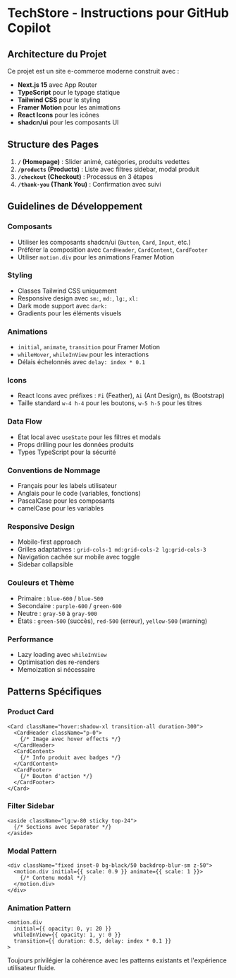 <!-- Use this file to provide workspace-specific custom instructions to Copilot. For more details, visit https://code.visualstudio.com/docs/copilot/copilot-customization#_use-a-githubcopilotinstructionsmd-file -->

# TechStore - Instructions pour GitHub Copilot

## Architecture du Projet

Ce projet est un site e-commerce moderne construit avec :
- **Next.js 15** avec App Router
- **TypeScript** pour le typage statique
- **Tailwind CSS** pour le styling
- **Framer Motion** pour les animations
- **React Icons** pour les icônes
- **shadcn/ui** pour les composants UI

## Structure des Pages

1. **`/` (Homepage)** : Slider animé, catégories, produits vedettes
2. **`/products` (Products)** : Liste avec filtres sidebar, modal produit
3. **`/checkout` (Checkout)** : Processus en 3 étapes
4. **`/thank-you` (Thank You)** : Confirmation avec suivi

## Guidelines de Développement

### Composants
- Utiliser les composants shadcn/ui (`Button`, `Card`, `Input`, etc.)
- Préférer la composition avec `CardHeader`, `CardContent`, `CardFooter`
- Utiliser `motion.div` pour les animations Framer Motion

### Styling
- Classes Tailwind CSS uniquement
- Responsive design avec `sm:`, `md:`, `lg:`, `xl:`
- Dark mode support avec `dark:`
- Gradients pour les éléments visuels

### Animations
- `initial`, `animate`, `transition` pour Framer Motion
- `whileHover`, `whileInView` pour les interactions
- Délais échelonnés avec `delay: index * 0.1`

### Icons
- React Icons avec préfixes : `Fi` (Feather), `Ai` (Ant Design), `Bs` (Bootstrap)
- Taille standard `w-4 h-4` pour les boutons, `w-5 h-5` pour les titres

### Data Flow
- État local avec `useState` pour les filtres et modals
- Props drilling pour les données produits
- Types TypeScript pour la sécurité

### Conventions de Nommage
- Français pour les labels utilisateur
- Anglais pour le code (variables, fonctions)
- PascalCase pour les composants
- camelCase pour les variables

### Responsive Design
- Mobile-first approach
- Grilles adaptatives : `grid-cols-1 md:grid-cols-2 lg:grid-cols-3`
- Navigation cachée sur mobile avec toggle
- Sidebar collapsible

### Couleurs et Thème
- Primaire : `blue-600` / `blue-500`
- Secondaire : `purple-600` / `green-600`
- Neutre : `gray-50` à `gray-900`
- États : `green-500` (succès), `red-500` (erreur), `yellow-500` (warning)

### Performance
- Lazy loading avec `whileInView`
- Optimisation des re-renders
- Memoization si nécessaire

## Patterns Spécifiques

### Product Card
```tsx
<Card className="hover:shadow-xl transition-all duration-300">
  <CardHeader className="p-0">
    {/* Image avec hover effects */}
  </CardHeader>
  <CardContent>
    {/* Info produit avec badges */}
  </CardContent>
  <CardFooter>
    {/* Bouton d'action */}
  </CardFooter>
</Card>
```

### Filter Sidebar
```tsx
<aside className="lg:w-80 sticky top-24">
  {/* Sections avec Separator */}
</aside>
```

### Modal Pattern
```tsx
<div className="fixed inset-0 bg-black/50 backdrop-blur-sm z-50">
  <motion.div initial={{ scale: 0.9 }} animate={{ scale: 1 }}>
    {/* Contenu modal */}
  </motion.div>
</div>
```

### Animation Pattern
```tsx
<motion.div
  initial={{ opacity: 0, y: 20 }}
  whileInView={{ opacity: 1, y: 0 }}
  transition={{ duration: 0.5, delay: index * 0.1 }}
>
```

Toujours privilégier la cohérence avec les patterns existants et l'expérience utilisateur fluide.
